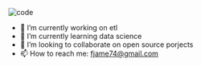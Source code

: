 ![code](https://user-images.githubusercontent.com/75223567/136923228-fee164da-c083-4d60-851a-1f2a4fb80c13.gif)

- 🔭 I’m currently working on etl
- 🌱 I’m currently learning data science
- 👯 I’m looking to collaborate on open source porjects
- 📫 How to reach me: fjame74@gmail.com

